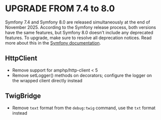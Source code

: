 UPGRADE FROM 7.4 to 8.0
=======================

Symfony 7.4 and Symfony 8.0 are released simultaneously at the end of November 2025. According to the Symfony
release process, both versions have the same features, but Symfony 8.0 doesn't include any deprecated features.
To upgrade, make sure to resolve all deprecation notices.
Read more about this in the [Symfony documentation](https://symfony.com/doc/8.0/setup/upgrade_major.html).

HttpClient
----------

 * Remove support for amphp/http-client < 5
 * Remove setLogger() methods on decorators; configure the logger on the wrapped client directly instead

TwigBridge
----------

 * Remove `text` format from the `debug:twig` command, use the `txt` format instead
